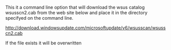 This it a command line option that will download the wsus catalog wsusscn2.cab from the web site below and place it in the directory specifyed on the command line.

http://download.windowsupdate.com/microsoftupdate/v6/wsusscan/wsusscn2.cab 

If the file exists it will be overwritten
